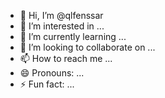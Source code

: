 - 👋 Hi, I’m @qlfenssar
- 👀 I’m interested in ...
- 🌱 I’m currently learning ...
- 💞️ I’m looking to collaborate on ...
- 📫 How to reach me ...
- 😄 Pronouns: ...
- ⚡ Fun fact: ...

<!---
qlfenssar/qlfenssar is a ✨ special ✨ repository because its `README.md` (this file) appears on your GitHub profile.
You can click the Preview link to take a look at your changes.
--->
